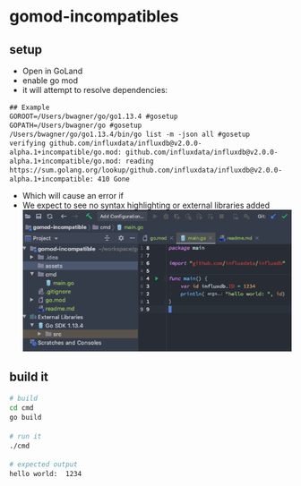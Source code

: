 # gomod-incompatibles

## setup
- Open in GoLand
- enable go mod
- it will attempt to resolve dependencies:
```
## Example
GOROOT=/Users/bwagner/go/go1.13.4 #gosetup
GOPATH=/Users/bwagner/go #gosetup
/Users/bwagner/go/go1.13.4/bin/go list -m -json all #gosetup
verifying github.com/influxdata/influxdb@v2.0.0-alpha.1+incompatible/go.mod: github.com/influxdata/influxdb@v2.0.0-alpha.1+incompatible/go.mod: reading https://sum.golang.org/lookup/github.com/influxdata/influxdb@v2.0.0-alpha.1+incompatible: 410 Gone
```
- Which will cause an error if
- We expect to see no syntax highlighting or external libraries added
![img](assets/syntax.png)

## build it
```bash
# build
cd cmd
go build

# run it
./cmd

# expected output
hello world:  1234
```
